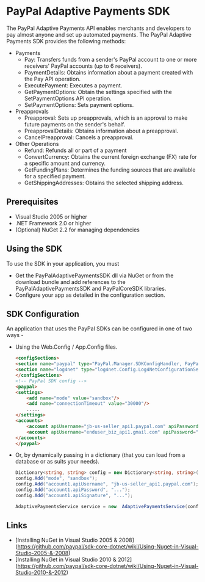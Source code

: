 
# PayPal Adaptive Payments SDK

The PayPal Adaptive Payments API enables merchants and developers to pay almost anyone and set up automated payments. The PayPal Adaptive Payments SDK provides the following methods:

   * Payments
      * Pay: Transfers funds from a sender's PayPal account to one or more receivers' PayPal accounts (up to 6 receivers).
      * PaymentDetails: Obtains information about a payment created with the Pay API operation.
      * ExecutePayment: Executes a payment.
      * GetPaymentOptions: Obtain the settings specified with the SetPaymentOptions API operation.
      * SetPaymentOptions: Sets payment options.
   * Preapprovals
      * Preapproval: Sets up preapprovals, which is an approval to make future payments on the sender's behalf.
      * PreapprovalDetails: Obtains information about a preapproval.
      * CancelPreapproval: Cancels a preapproval.
   * Other Operations
      * Refund: Refunds all or part of a payment
      * ConvertCurrency: Obtains the current foreign exchange (FX) rate for a specific amount and currency.
      * GetFundingPlans: Determines the funding sources that are available for a specified payment.
      * GetShippingAddresses: Obtains the selected shipping address.

## Prerequisites

   * Visual Studio 2005 or higher
   * .NET Framework 2.0 or higher
   * (Optional) NuGet 2.2 for managing dependencies

## Using the SDK

   To use the SDK in your application, you must
   
   * Get the PayPalAdaptivePaymentsSDK dll via NuGet or from the download bundle and add references to the PayPalAdaptivePaymentsSDK and PayPalCoreSDK libraries.
   * Configure your app as detailed in the configuration section.
   
## SDK Configuration

  An application that uses the PayPal SDKs can be configured in one of two ways -
  
  * Using the Web.Config / App.Config files.

	```html
    <configSections>
	<section name="paypal" type="PayPal.Manager.SDKConfigHandler, PayPalCoreSDK" />
	<section name="log4net" type="log4net.Config.Log4NetConfigurationSectionHandler, log4net" />
	</configSections>
	<!-- PayPal SDK config -->
	<paypal>
	<settings>
	    <add name="mode" value="sandbox"/>	    
	    <add name="connectionTimeout" value="30000"/>
	    .....
	</settings>
	<accounts>
	    <account apiUsername="jb-us-seller_api1.paypal.com" apiPassword="..." apiSignature="..."/>
	    <account apiUsername="enduser_biz_api1.gmail.com" apiPassword="..." apiCertificate="..." privateKeyPassword="..."/>
	</accounts>
	</paypal>
    ```
  
  * Or, by dynamically passing in a dictionary (that you can load from a database or as suits your needs).

    ```csharp
    Dictionary<string, string> config = new Dictionary<string, string>();
    config.Add("mode", "sandbox");
    config.Add("account1.apiUsername", "jb-us-seller_api1.paypal.com");
    config.Add("account1.apiPassword", "...");
    config.Add("account1.apiSignature", "...");

    AdaptivePaymentsService service = new  AdaptivePaymentsService(config);
    ```

## Links

   * [Installing NuGet in Visual Studio 2005 & 2008] (https://github.com/paypal/sdk-core-dotnet/wiki/Using-Nuget-in-Visual-Studio-2005-&-2008)
   * [Installing NuGet in Visual Studio 2010 & 2012] (https://github.com/paypal/sdk-core-dotnet/wiki/Using-Nuget-in-Visual-Studio-2010-&-2012)
